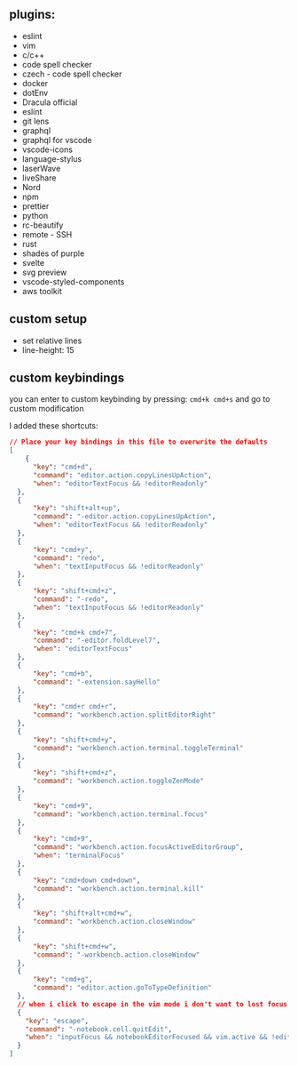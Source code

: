 ## plugins: 
- eslint
- vim
- c/c++
- code spell checker
- czech - code spell checker
- docker
- dotEnv
- Dracula official
- eslint
- git lens
- graphql
- graphql for vscode
- vscode-icons
- language-stylus
- laserWave
- liveShare
- Nord
- npm
- prettier
- python
- rc-beautify
- remote - SSH
- rust
- shades of purple
- svelte
- svg preview
- vscode-styled-components
- aws toolkit



## custom setup
- set relative lines
- line-height: 15

## custom keybindings
you can enter to custom keybinding by pressing: `cmd+k cmd+s` and go to custom 
modification


I added these shortcuts:

```json
// Place your key bindings in this file to overwrite the defaults
[
    {
      "key": "cmd+d",
      "command": "editor.action.copyLinesUpAction",
      "when": "editorTextFocus && !editorReadonly"
  },
  {
      "key": "shift+alt+up",
      "command": "-editor.action.copyLinesUpAction",
      "when": "editorTextFocus && !editorReadonly"
  },
  {
      "key": "cmd+y",
      "command": "redo",
      "when": "textInputFocus && !editorReadonly"
  },
  {
      "key": "shift+cmd+z",
      "command": "-redo",
      "when": "textInputFocus && !editorReadonly"
  },
  {
      "key": "cmd+k cmd+7",
      "command": "-editor.foldLevel7",
      "when": "editorTextFocus"
  },
  {
      "key": "cmd+b",
      "command": "-extension.sayHello"
  },
  {
      "key": "cmd+r cmd+r",
      "command": "workbench.action.splitEditorRight"
  },
  {
      "key": "shift+cmd+y",
      "command": "workbench.action.terminal.toggleTerminal"
  },
  {
      "key": "shift+cmd+z",
      "command": "workbench.action.toggleZenMode"
  },
  {
      "key": "cmd+9",
      "command": "workbench.action.terminal.focus"
  },
  {
      "key": "cmd+9",
      "command": "workbench.action.focusActiveEditorGroup",
      "when": "terminalFocus"
  },
  {
      "key": "cmd+down cmd+down",
      "command": "workbench.action.terminal.kill"
  },
  {
      "key": "shift+alt+cmd+w",
      "command": "workbench.action.closeWindow"
  },
  {
      "key": "shift+cmd+w",
      "command": "-workbench.action.closeWindow"
  },
  {
      "key": "cmd+g",
      "command": "editor.action.goToTypeDefinition"
  },
  // when i click to escape in the vim mode i don't want to lost focus for jupyter notebook
  {
    "key": "escape",
    "command": "-notebook.cell.quitEdit",
    "when": "inputFocus && notebookEditorFocused && vim.active && !editorHasSelection && !editorHoverVisible && vim.mode == 'Normal'"
  }
]
```